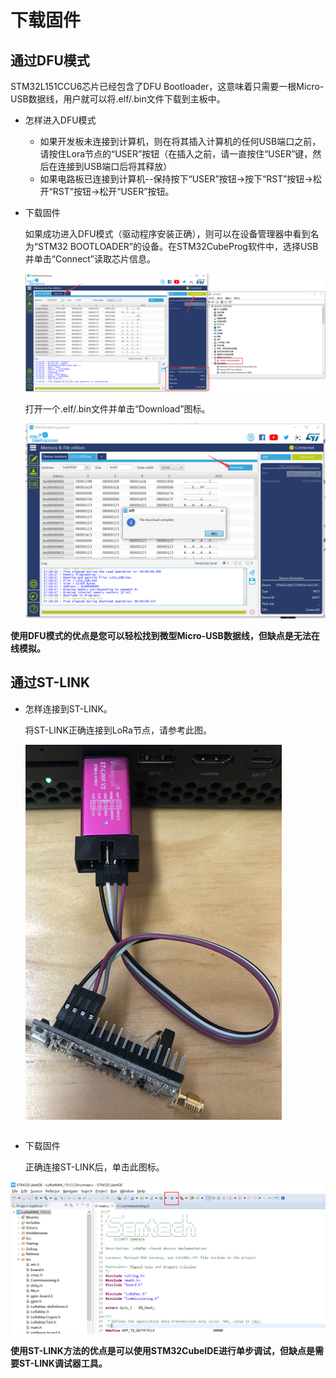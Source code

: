 # 下载固件

## 通过DFU模式

STM32L151CCU6芯片已经包含了DFU Bootloader，这意味着只需要一根Micro-USB数据线，用户就可以将.elf/.bin文件下载到主板中。

- 怎样进入DFU模式

  - 如果开发板未连接到计算机，则在将其插入计算机的任何USB端口之前，请按住Lora节点的“USER”按钮（在插入之前，请一直按住“USER”键，然后在连接到USB端口后将其释放）
  - 如果电路板已连接到计算机--保持按下“USER”按钮→按下“RST”按钮→松开“RST”按钮→松开“USER”按钮。
  
- 下载固件

  如果成功进入DFU模式（驱动程序安装正确），则可以在设备管理器中看到名为“STM32 BOOTLOADER”的设备。在STM32CubeProg软件中，选择USB并单击“Connect”读取芯片信息。

  ![](img/download_firmware/03.png)

  打开一个.elf/.bin文件并单击“Download”图标。

  ![](img/download_firmware/04.png)


**使用DFU模式的优点是您可以轻松找到微型Micro-USB数据线，但缺点是无法在线模拟。**


## 通过ST-LINK

- 怎样连接到ST-LINK。

  将ST-LINK正确连接到LoRa节点，请参考此图。

  ![](img/download_firmware/01.png)

  ```Tip:: ST-LINK可以为目标设备提供电源！如果LoRa节点通过Micro-USB数据线连接到计算机，则ST-LINK 3.3V不能连接到VDD！这样做可能会损坏开发板！

  ```
  
- 下载固件

  正确连接ST-LINK后，单击此图标。

![](img/download_firmware/02.png)

**使用ST-LINK方法的优点是可以使用STM32CubeIDE进行单步调试，但缺点是需要ST-LINK调试器工具。**